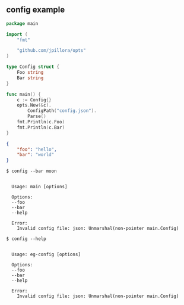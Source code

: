 ## config example

<!--tmpl,chomp,code=go:cat main.go -->
``` go 
package main

import (
	"fmt"

	"github.com/jpillora/opts"
)

type Config struct {
	Foo string
	Bar string
}

func main() {
	c := Config{}
	opts.New(&c).
		ConfigPath("config.json").
		Parse()
	fmt.Println(c.Foo)
	fmt.Println(c.Bar)
}
```
<!--/tmpl-->

<!--tmpl,chomp,code=json:cat config.json -->
``` json 
{
	"foo": "hello",
	"bar": "world"
}
```
<!--/tmpl-->

```
$ config --bar moon
```

<!--tmpl,chomp,code=plain:go run main.go --bar moon -->
``` plain 

  Usage: main [options]

  Options:
  --foo
  --bar
  --help

  Error:
    Invalid config file: json: Unmarshal(non-pointer main.Config)

```
<!--/tmpl-->

```
$ config --help
```

<!--tmpl,chomp,code=plain:go build -o eg-config && ./eg-config --help ; rm eg-config -->
``` plain 

  Usage: eg-config [options]

  Options:
  --foo
  --bar
  --help

  Error:
    Invalid config file: json: Unmarshal(non-pointer main.Config)

```
<!--/tmpl-->
